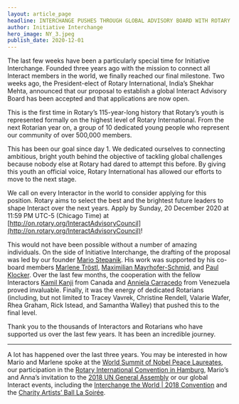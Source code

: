 ```yaml
---
layout: article_page
headline: INTERCHANGE PUSHES THROUGH GLOBAL ADVISORY BOARD WITH ROTARY INTERNATIONAL
author: Initiative Interchange
hero_image: NY_3.jpeg
publish_date: 2020-12-01
---
```


The last few weeks have been a particularly special time for Initiative Interchange. Founded three years ago with the mission to connect all Interact members in the world, we finally reached our final milestone. Two weeks ago, the President-elect of Rotary International, India’s Shekhar Mehta, announced that our proposal to establish a global Interact Advisory Board has been accepted and that applications are now open.

This is the first time in Rotary’s 115-year-long history that Rotary’s youth is represented formally on the highest level of Rotary International. From the next Rotarian year on, a group of 10 dedicated young people who represent our community of over 500,000 members. 

This has been our goal since day 1. We dedicated ourselves to connecting ambitious, bright youth behind the objective of tackling global challenges because nobody else at Rotary had dared to attempt this before. By giving this youth an official voice, Rotary International has allowed our efforts to move to the next stage.

We call on every Interactor in the world to consider applying for this position. Rotary aims to select the best and the brightest future leaders to shape Interact over the next years. Apply by Sunday, 20 December 2020 at 11:59 PM UTC-5 (Chicago Time) at [http://on.rotary.org/InteractAdvisoryCouncil](http://on.rotary.org/InteractAdvisoryCouncil)!

This would not have been possible without a number of amazing individuals. On the side of Initiative Interchange, the drafting of the proposal was led by our founder [Mario Stepanik](https://www.linkedin.com/in/mario-stepanik-816460177). His work was supported by his co-board members [Marlene Tröstl](https://www.linkedin.com/in/marlene-tr%C3%B6stl), [Maximilian Mayrhofer-Schmid](https://www.linkedin.com/in/maximilian-mayrhofer-schmid-4b315018b), and [Paul Klocker](https://www.linkedin.com/in/paul-klocker-67827b16a). Over the last few months, the cooperation with the fellow Interactors [Kamil Kanji](https://www.linkedin.com/in/kamil-kanji-98562312a) from Canada and [Anniela Carracedo](https://www.linkedin.com/in/anniela-carracedo-4581791a6) from Venezuela proved invaluable. Finally, it was the energy of dedicated Rotarians (including, but not limited to Tracey Vavrek, Christine Rendell, Valarie Wafer, Rhea Graham, Rick Istead, and Samantha Walley) that pushed this to the final level. 

Thank you to the thousands of Interactors and Rotarians who have supported us over the last few years. It has been an incredible journey.


---

A lot has happened over the last three years. You may be interested in how Mario and Marlene spoke at the [World Summit of Nobel Peace Laureates](http://www.initiative-interchange.org/news/articles/interchange-speaking-at-the-world-summit-of-nobel-peace-laureates), our participation in the [Rotary International Convention in Hamburg](http://www.initiative-interchange.org/news/articles/looking-back-at-the-rotary-convention-2019), Mario’s and Anna’s invitation to the [2018 UN General Assembly](http://www.initiative-interchange.org/news/articles/interchange-board-at-the-un-general-assembly) or our global Interact events, including the [Interchange the World | 2018 Convention](http://www.initiative-interchange.org/news/articles/interchange-the-world-2018-convention) and the [Charity Artists’ Ball La Soirée](http://www.initiative-interchange.org/news/articles/la-soiree-charity-artists-ball-2018).
